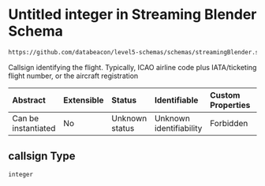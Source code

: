 # Untitled integer in Streaming Blender Schema

```txt
https://github.com/databeacon/level5-schemas/schemas/streamingBlender.schema.json#/properties/flights/properties/callsign
```

Callsign identifying the flight. Typically, ICAO airline code plus IATA/ticketing flight number, or the aircraft registration

| Abstract            | Extensible | Status         | Identifiable            | Custom Properties | Additional Properties | Access Restrictions | Defined In                                                                                      |
| :------------------ | :--------- | :------------- | :---------------------- | :---------------- | :-------------------- | :------------------ | :---------------------------------------------------------------------------------------------- |
| Can be instantiated | No         | Unknown status | Unknown identifiability | Forbidden         | Allowed               | none                | [streamingBlender.schema.json\*](../../out/streamingBlender.schema.json "open original schema") |

## callsign Type

`integer`
